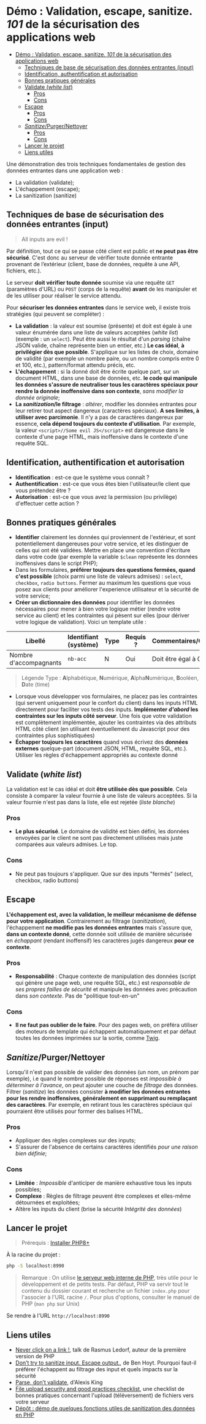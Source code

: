 # Démo : Validation, escape, sanitize. *101* de la sécurisation des applications web

- [Démo : Validation, escape, sanitize. *101* de la sécurisation des applications web](#démo--validation-escape-sanitize-101-de-la-sécurisation-des-applications-web)
  - [Techniques de base de sécurisation des données entrantes (input)](#techniques-de-base-de-sécurisation-des-données-entrantes-input)
  - [Identification, authentification et autorisation](#identification-authentification-et-autorisation)
  - [Bonnes pratiques générales](#bonnes-pratiques-générales)
  - [Validate (*white list*)](#validate-white-list)
    - [Pros](#pros)
    - [Cons](#cons)
  - [Escape](#escape)
    - [Pros](#pros-1)
    - [Cons](#cons-1)
  - [*Sanitize*/Purger/Nettoyer](#sanitizepurgernettoyer)
    - [Pros](#pros-2)
    - [Cons](#cons-2)
  - [Lancer le projet](#lancer-le-projet)
  - [Liens utiles](#liens-utiles)


Une démonstration des trois techniques fondamentales de gestion des données entrantes dans une application web :

- La validation (validate);
- L'échappement (escape);
- La sanitization (sanitize)

## Techniques de base de sécurisation des données entrantes (input)

> All inputs are evil !

Par définition, tout ce qui se passe côté client est public et **ne peut pas être sécurisé**. C'est donc au serveur de vérifier toute donnée entrante provenant de l’extérieur (client, base de données, requête à une API, fichiers, etc.). 

Le serveur **doit vérifier toute donnée** soumise via une requête `GET` (paramètres d'URL) ou `POST` (corps de la requête) **avant** de les manipuler et de les utiliser pour réaliser le service attendu. 

Pour **sécuriser les données entrantes** dans le service web, il existe trois stratégies (qui peuvent se compléter) :

- **La validation** : la valeur est soumise (présente) et doit est égale à une valeur énumérée dans une liste de valeurs acceptées (*white list*) (exemple : un `select`). Peut être aussi le résultat d'un *parsing* (chaîne JSON valide, chaîne représente bien un entier, etc.) **Le cas idéal**, **à privilégier dès que possible**. S'applique sur les listes de choix, domaine de validité (par exemple un nombre paire, ou un nombre compris entre 0 et 100, etc.), pattern/format attendu précis, etc.
- **L'échappement** : si la donné doit être écrite quelque part, sur un document HTML, dans une base de données, etc. **le code qui manipule les données s'assure de neutraliser tous les caractères spéciaux pour rendre la donnée inoffensive dans son contexte**, *sans modifier la donnée originale*;
- **La *sanitization*/le filtrage** : *altérer*, modifier les données entrantes pour leur retirer tout aspect dangereux (caractères spéciaux). **A ses limites, à utiliser avec parcimonie**. Il n'y a pas de caractères dangereux par essence, **cela dépend toujours du contexte d'utilisation**. Par exemple, la valeur `<script>//Some evil JS</script>` est dangereuse dans le contexte d'une page HTML, mais inoffensive dans le contexte d'une requête SQL.

## Identification, authentification et autorisation

- **Identification** : est-ce que le système vous connaît ?
- **Authentification** : est-ce que vous êtes bien l'utilisateur/le client que vous prétendez être ?
- **Autorisation** : est-ce que vous avez la permission (ou privilège) d'effectuer cette action ?


## Bonnes pratiques générales

- **Identifier** clairement les données qui proviennent de l'extérieur, et sont potentiellement dangereuses pour votre service, et les distinguer de celles qui ont été validées. Mettre en place une convention d'écriture dans votre code (par exemple la variable `$clean` représente les données inoffensives dans le script PHP);
- Dans les formulaires, **préférer toujours des questions fermées, quand c'est possible** (choix parmi une liste de valeurs admises) : `select`, `checkbox`, `radio buttons`.  Fermer au maximum les questions que vous posez aux clients pour améliorer l'experience utilisateur et la sécurité de votre service;
- **Créer un dictionnaire des données** pour identifier les données nécessaires pour mener à bien votre logique métier (rendre votre service au client) et les contraintes qui pèsent sur elles (pour dériver votre logique de validation). Voici un template utile :

| Libellé  | Identifiant (système)  | Type  | Requis ?   | Commentaires/Contraintes  |
|---|---|---|---|---|
| Nombre d'accompagnants | `nb-acc`  | N  | Oui  | Doit être égal à 0, 1 ou 2.  |

> Légende Type : **A**lphabétique, **N**umérique, **A**lpha**N**umérique, **B**ooléen, **D**ate (time)

- Lorsque vous développer vos formulaires, ne placez pas les contraintes (qui servent uniquement pour le confort du client) dans les inputs HTML directement pour faciliter vos tests des inputs. **Implémenter *d'abord* les contraintes sur les inputs côté serveur**. Une fois que votre validation est complètement implémentée, ajouter les contraintes via des attributs HTML côté client (en utilisant éventuellement du Javascript pour des contraintes plus sophistiquées)
- **Échapper toujours les caractères** quand vous écrivez des **données externes** quelque-part (document JSON, HTML, requête SQL, etc.). Utiliser les règles d'échappement appropriés au contexte donné

## Validate (*white list*)

La validation est le cas idéal et doit **être utilisée dès que possible**. Cela consiste à comparer la valeur fournie à une liste de valeurs acceptées. Si la valeur fournie n'est pas dans la liste, elle est rejetée (*liste blanche*)


### Pros

- **Le plus sécurisé**. Le domaine de validité est bien défini, les données envoyées par le client ne sont pas directement utilisées mais juste comparées aux valeurs admises. Le top.

### Cons

- Ne peut pas toujours s'appliquer. Que sur des inputs "fermés" (select, checkbox, radio buttons)

## Escape

**L'échappement est, avec la validation, le meilleur mécanisme de défense pour votre application**. Contrairement au filtrage (*sanitization*), l'échappement **ne modifie pas les données entrantes** mais s'assure que, **dans un contexte donné**, cette donnée soit utilisée de manière sécurisée en *échappant* (rendant inoffensif) les caractères jugés dangereux **pour ce contexte**.

### Pros

- **Responsabilité** : Chaque contexte de manipulation des données (script qui génère une page web, une requête SQL, etc.) est *responsable de ses propres failles de sécurité* et manipule les données avec précaution dans *son contexte*. Pas de "politique tout-en-un"

### Cons

- **Il ne faut pas oublier de le faire**. Pour des pages web, on préféra utiliser des moteurs de template qui échappent automatiquement et par défaut toutes les données imprimées sur la sortie, comme [Twig](https://twig.symfony.com/).

## *Sanitize*/Purger/Nettoyer

Lorsqu'il n'est pas possible de valider des données (un nom, un prénom par exemple), i.e quand le nombre possible de réponses est *impossible à déterminer à l'avance*, on peut ajouter une couche de *filtrage* des données. Filtrer (*sanitize*) les données consister **à modifier les données entrantes pour les rendre inoffensives, généralement en supprimant ou remplaçant des caractères**. Par exemple, en retirant tous les caractères spéciaux qui pourraient être utilisés pour former des balises HTML.

### Pros

- Appliquer des règles complexes sur des inputs;
- S'assurer de l'absence de certains caractères identifiés *pour une raison bien définie*;

### Cons

- **Limitée** : *Impossible* d'anticiper de manière exhaustive tous les inputs possibles;
- **Complexe** : Règles de filtrage peuvent être complexes et elles-même détournées et exploitées;
- Altère les inputs du client (brise la sécurité *Intégrité des données*)


## Lancer le projet

> Prérequis : [Installer PHP8+](https://www.php.net/downloads.php)

À la racine du projet :

~~~bash
php -S localhost:8990
~~~

> Remarque : On utilise [le serveur web interne de PHP](https://www.php.net/manual/fr/features.commandline.webserver.php), très utile pour le développement et de petits tests. Par défaut, PHP va servir tout le contenu du dossier courant et recherche un fichier `index.php` pour l'associer à l'URL racine `/`. Pour plus d'options, consulter le manuel de PHP (`man php` sur Unix)

Se rendre à l'URL `http://localhost:8990`

## Liens utiles

- [Never click on a link !](http://talks.php.net/show/penguicon1/0), talk de Rasmus Ledorf, auteur de la première version de PHP
- [Don’t try to sanitize input. Escape output.](https://benhoyt.com/writings/dont-sanitize-do-escape/), de Ben Hoyt. Pourquoi faut-il préférer l'échappent au filtrage des input et quels impacts sur la sécurité
- [Parse, don’t validate](https://lexi-lambda.github.io/blog/2019/11/05/parse-don-t-validate/), d'Alexis King
- [File upload security and good practices checklist](https://github.com/dilaouid/shitshit/blob/main/backend-good-practices-security/FILE_UPLOAD.md), une checklist de bonnes pratiques concernant l'upload (téléversement) de fichiers vers votre serveur
- [Dépôt : démo de quelques fonctions utiles de sanitization des données en PHP](https://github.com/paul-schuhm/developpement-cote-serveur-php/blob/main/demos/web/fonctions-utiles-web.php)

